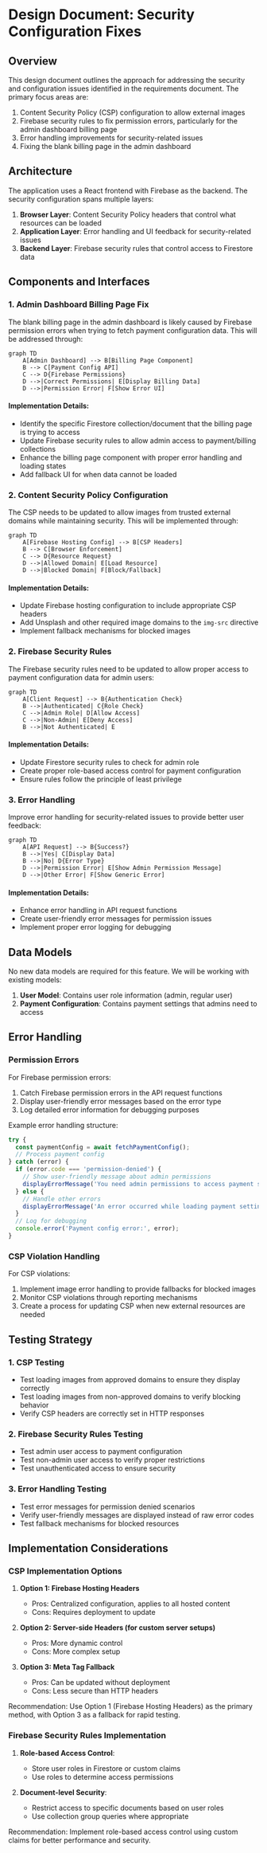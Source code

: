 # Design Document: Security Configuration Fixes

## Overview

This design document outlines the approach for addressing the security and configuration issues identified in the requirements document. The primary focus areas are:

1. Content Security Policy (CSP) configuration to allow external images
2. Firebase security rules to fix permission errors, particularly for the admin dashboard billing page
3. Error handling improvements for security-related issues
4. Fixing the blank billing page in the admin dashboard

## Architecture

The application uses a React frontend with Firebase as the backend. The security configuration spans multiple layers:

1. **Browser Layer**: Content Security Policy headers that control what resources can be loaded
2. **Application Layer**: Error handling and UI feedback for security-related issues
3. **Backend Layer**: Firebase security rules that control access to Firestore data

## Components and Interfaces

### 1. Admin Dashboard Billing Page Fix

The blank billing page in the admin dashboard is likely caused by Firebase permission errors when trying to fetch payment configuration data. This will be addressed through:

```mermaid
graph TD
    A[Admin Dashboard] --> B[Billing Page Component]
    B --> C[Payment Config API]
    C --> D{Firebase Permissions}
    D -->|Correct Permissions| E[Display Billing Data]
    D -->|Permission Error| F[Show Error UI]
```

#### Implementation Details:

- Identify the specific Firestore collection/document that the billing page is trying to access
- Update Firebase security rules to allow admin access to payment/billing collections
- Enhance the billing page component with proper error handling and loading states
- Add fallback UI for when data cannot be loaded

### 2. Content Security Policy Configuration

The CSP needs to be updated to allow images from trusted external domains while maintaining security. This will be implemented through:

```mermaid
graph TD
    A[Firebase Hosting Config] --> B[CSP Headers]
    B --> C[Browser Enforcement]
    C --> D{Resource Request}
    D -->|Allowed Domain| E[Load Resource]
    D -->|Blocked Domain| F[Block/Fallback]
```

#### Implementation Details:

- Update Firebase hosting configuration to include appropriate CSP headers
- Add Unsplash and other required image domains to the `img-src` directive
- Implement fallback mechanisms for blocked images

### 2. Firebase Security Rules

The Firebase security rules need to be updated to allow proper access to payment configuration data for admin users:

```mermaid
graph TD
    A[Client Request] --> B{Authentication Check}
    B -->|Authenticated| C{Role Check}
    C -->|Admin Role| D[Allow Access]
    C -->|Non-Admin| E[Deny Access]
    B -->|Not Authenticated| E
```

#### Implementation Details:

- Update Firestore security rules to check for admin role
- Create proper role-based access control for payment configuration
- Ensure rules follow the principle of least privilege

### 3. Error Handling

Improve error handling for security-related issues to provide better user feedback:

```mermaid
graph TD
    A[API Request] --> B{Success?}
    B -->|Yes| C[Display Data]
    B -->|No| D{Error Type}
    D -->|Permission Error| E[Show Admin Permission Message]
    D -->|Other Error| F[Show Generic Error]
```

#### Implementation Details:

- Enhance error handling in API request functions
- Create user-friendly error messages for permission issues
- Implement proper error logging for debugging

## Data Models

No new data models are required for this feature. We will be working with existing models:

1. **User Model**: Contains user role information (admin, regular user)
2. **Payment Configuration**: Contains payment settings that admins need to access

## Error Handling

### Permission Errors

For Firebase permission errors:

1. Catch Firebase permission errors in the API request functions
2. Display user-friendly error messages based on the error type
3. Log detailed error information for debugging purposes

Example error handling structure:

```javascript
try {
  const paymentConfig = await fetchPaymentConfig();
  // Process payment config
} catch (error) {
  if (error.code === 'permission-denied') {
    // Show user-friendly message about admin permissions
    displayErrorMessage('You need admin permissions to access payment settings');
  } else {
    // Handle other errors
    displayErrorMessage('An error occurred while loading payment settings');
  }
  // Log for debugging
  console.error('Payment config error:', error);
}
```

### CSP Violation Handling

For CSP violations:

1. Implement image error handling to provide fallbacks for blocked images
2. Monitor CSP violations through reporting mechanisms
3. Create a process for updating CSP when new external resources are needed

## Testing Strategy

### 1. CSP Testing

- Test loading images from approved domains to ensure they display correctly
- Test loading images from non-approved domains to verify blocking behavior
- Verify CSP headers are correctly set in HTTP responses

### 2. Firebase Security Rules Testing

- Test admin user access to payment configuration
- Test non-admin user access to verify proper restrictions
- Test unauthenticated access to ensure security

### 3. Error Handling Testing

- Test error messages for permission denied scenarios
- Verify user-friendly messages are displayed instead of raw error codes
- Test fallback mechanisms for blocked resources

## Implementation Considerations

### CSP Implementation Options

1. **Option 1: Firebase Hosting Headers**
   - Pros: Centralized configuration, applies to all hosted content
   - Cons: Requires deployment to update

2. **Option 2: Server-side Headers (for custom server setups)**
   - Pros: More dynamic control
   - Cons: More complex setup

3. **Option 3: Meta Tag Fallback**
   - Pros: Can be updated without deployment
   - Cons: Less secure than HTTP headers

Recommendation: Use Option 1 (Firebase Hosting Headers) as the primary method, with Option 3 as a fallback for rapid testing.

### Firebase Security Rules Implementation

1. **Role-based Access Control**:
   - Store user roles in Firestore or custom claims
   - Use roles to determine access permissions

2. **Document-level Security**:
   - Restrict access to specific documents based on user roles
   - Use collection group queries where appropriate

Recommendation: Implement role-based access control using custom claims for better performance and security.